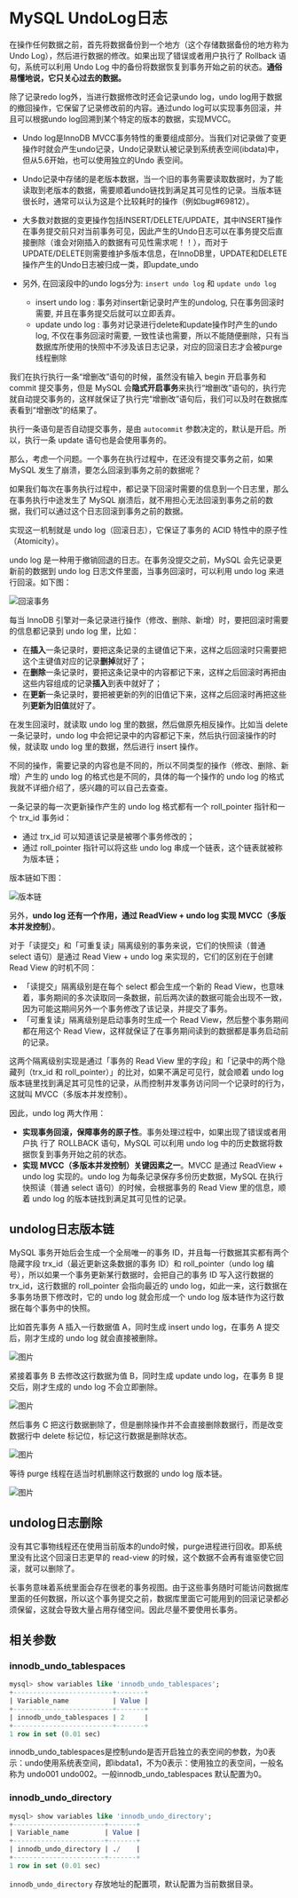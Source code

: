 # MySQL UndoLog日志

在操作任何数据之前，首先将数据备份到一个地方（这个存储数据备份的地方称为 Undo Log），然后进行数据的修改。如果出现了错误或者用户执行了 Rollback 语句，系统可以利用 Undo Log 中的备份将数据恢复到事务开始之前的状态。**通俗易懂地说，它只关心过去的数据。**

除了记录redo log外，当进行数据修改时还会记录undo log，undo log用于数据的撤回操作，它保留了记录修改前的内容。通过undo log可以实现事务回滚，并且可以根据undo log回溯到某个特定的版本的数据，实现MVCC。



- Undo log是InnoDB MVCC事务特性的重要组成部分。当我们对记录做了变更操作时就会产生undo记录，Undo记录默认被记录到系统表空间(ibdata)中，但从5.6开始，也可以使用独立的Undo 表空间。

- Undo记录中存储的是老版本数据，当一个旧的事务需要读取数据时，为了能读取到老版本的数据，需要顺着undo链找到满足其可见性的记录。当版本链很长时，通常可以认为这是个比较耗时的操作（例如bug#69812）。

- 大多数对数据的变更操作包括INSERT/DELETE/UPDATE，其中INSERT操作在事务提交前只对当前事务可见，因此产生的Undo日志可以在事务提交后直接删除（谁会对刚插入的数据有可见性需求呢！！），而对于UPDATE/DELETE则需要维护多版本信息，在InnoDB里，UPDATE和DELETE操作产生的Undo日志被归成一类，即update_undo

- 另外, 在回滚段中的undo logs分为: `insert undo log` 和 `update undo log`

  - insert undo log : 事务对insert新记录时产生的undolog, 只在事务回滚时需要, 并且在事务提交后就可以立即丢弃。
  - update undo log : 事务对记录进行delete和update操作时产生的undo log, 不仅在事务回滚时需要, 一致性读也需要，所以不能随便删除，只有当数据库所使用的快照中不涉及该日志记录，对应的回滚日志才会被purge线程删除




我们在执行执行一条“增删改”语句的时候，虽然没有输入 begin 开启事务和 commit 提交事务，但是 MySQL 会**隐式开启事务**来执行“增删改”语句的，执行完就自动提交事务的，这样就保证了执行完“增删改”语句后，我们可以及时在数据库表看到“增删改”的结果了。

执行一条语句是否自动提交事务，是由 `autocommit` 参数决定的，默认是开启。所以，执行一条 update 语句也是会使用事务的。

那么，考虑一个问题。一个事务在执行过程中，在还没有提交事务之前，如果MySQL 发生了崩溃，要怎么回滚到事务之前的数据呢？

如果我们每次在事务执行过程中，都记录下回滚时需要的信息到一个日志里，那么在事务执行中途发生了 MySQL 崩溃后，就不用担心无法回滚到事务之前的数据，我们可以通过这个日志回滚到事务之前的数据。

实现这一机制就是 undo log（回滚日志），它保证了事务的 ACID 特性中的原子性（Atomicity）。

undo log 是一种用于撤销回退的日志。在事务没提交之前，MySQL 会先记录更新前的数据到 undo log 日志文件里面，当事务回滚时，可以利用 undo log 来进行回滚。如下图：

![回滚事务](https://oss.xubighead.top/oss/image/202506/1930158049529532417.png)

每当 InnoDB 引擎对一条记录进行操作（修改、删除、新增）时，要把回滚时需要的信息都记录到 undo log 里，比如：

- 在**插入**一条记录时，要把这条记录的主键值记下来，这样之后回滚时只需要把这个主键值对应的记录**删掉**就好了；
- 在**删除**一条记录时，要把这条记录中的内容都记下来，这样之后回滚时再把由这些内容组成的记录**插入**到表中就好了；
- 在**更新**一条记录时，要把被更新的列的旧值记下来，这样之后回滚时再把这些列**更新为旧值**就好了。

在发生回滚时，就读取 undo log 里的数据，然后做原先相反操作。比如当 delete 一条记录时，undo log 中会把记录中的内容都记下来，然后执行回滚操作的时候，就读取 undo log 里的数据，然后进行 insert 操作。

不同的操作，需要记录的内容也是不同的，所以不同类型的操作（修改、删除、新增）产生的 undo log 的格式也是不同的，具体的每一个操作的 undo log 的格式我就不详细介绍了，感兴趣的可以自己去查查。

一条记录的每一次更新操作产生的 undo log 格式都有一个 roll_pointer 指针和一个 trx_id 事务id：

- 通过 trx_id 可以知道该记录是被哪个事务修改的；
- 通过 roll_pointer 指针可以将这些 undo log 串成一个链表，这个链表就被称为版本链；

版本链如下图：

![版本链](https://oss.xubighead.top/oss/image/202506/1930158113807241218.png)

另外，**undo log 还有一个作用，通过 ReadView + undo log 实现 MVCC（多版本并发控制）**。

对于「读提交」和「可重复读」隔离级别的事务来说，它们的快照读（普通 select 语句）是通过 Read View + undo log 来实现的，它们的区别在于创建 Read View 的时机不同：

- 「读提交」隔离级别是在每个 select 都会生成一个新的 Read View，也意味着，事务期间的多次读取同一条数据，前后两次读的数据可能会出现不一致，因为可能这期间另外一个事务修改了该记录，并提交了事务。
- 「可重复读」隔离级别是启动事务时生成一个 Read View，然后整个事务期间都在用这个 Read View，这样就保证了在事务期间读到的数据都是事务启动前的记录。

这两个隔离级别实现是通过「事务的 Read View 里的字段」和「记录中的两个隐藏列（trx_id 和 roll_pointer）」的比对，如果不满足可见行，就会顺着 undo log 版本链里找到满足其可见性的记录，从而控制并发事务访问同一个记录时的行为，这就叫 MVCC（多版本并发控制）。

因此，undo log 两大作用：

- **实现事务回滚，保障事务的原子性**。事务处理过程中，如果出现了错误或者用户执 行了 ROLLBACK 语句，MySQL 可以利用 undo log 中的历史数据将数据恢复到事务开始之前的状态。
- **实现 MVCC（多版本并发控制）关键因素之一**。MVCC 是通过 ReadView + undo log 实现的。undo log 为每条记录保存多份历史数据，MySQL 在执行快照读（普通 select 语句）的时候，会根据事务的 Read View 里的信息，顺着 undo log 的版本链找到满足其可见性的记录。



## undolog日志版本链

MySQL 事务开始后会生成一个全局唯一的事务 ID，并且每一行数据其实都有两个隐藏字段 trx_id（最近更新这条数据的事务 ID）和 roll_pointer（undo log 编号），所以如果一个事务更新某行数据时，会把自己的事务 ID 写入这行数据的 trx_id，这行数据的 roll_pointer 会指向最近的 undo log，如此一来，这行数据在多事务场景下修改时，它的 undo log 就会形成一个 undo log 版本链作为这行数据在每个事务中的快照。

比如首先事务 A 插入一行数据值 A，同时生成 insert undo log，在事务 A 提交后，刚才生成的 undo log 就会直接被删除。

![图片](https://oss.xubighead.top/oss/image/202506/1930158174159081474.jpg)



紧接着事务 B 去修改这行数据为值 B，同时生成 update undo log，在事务 B 提交后，刚才生成的 undo log 不会立即删除。

![图片](https://oss.xubighead.top/oss/image/202506/1930158188608458753.jpg)



然后事务 C 把这行数据删除了，但是删除操作并不会直接删除数据行，而是改变数据行中 delete 标记位，标记这行数据是删除状态。

![图片](https://oss.xubighead.top/oss/image/202506/1930158206174203906.jpg)



等待 purge 线程在适当时机删除这行数据的 undo log 版本链。

![图片](https://oss.xubighead.top/oss/image/202506/1930158220841684993.jpg)



## undolog日志删除

没有其它事物线程还在使用当前版本的undo时候，purge进程进行回收。即系统里没有比这个回滚日志更早的 read-view 的时候，这个数据不会再有谁驱使它回滚，就可以删除了。

长事务意味着系统里面会存在很老的事务视图。由于这些事务随时可能访问数据库里面的任何数据，所以这个事务提交之前，数据库里面它可能用到的回滚记录都必须保留，这就会导致大量占用存储空间。因此尽量不要使用长事务。



## 相关参数

### innodb_undo_tablespaces

```sql
mysql> show variables like 'innodb_undo_tablespaces';
+-------------------------+-------+
| Variable_name           | Value |
+-------------------------+-------+
| innodb_undo_tablespaces | 2     |
+-------------------------+-------+
1 row in set (0.01 sec)
```



innodb_undo_tablespaces是控制undo是否开启独立的表空间的参数，为0表示：undo使用系统表空间，即ibdata1，不为0表示：使用独立的表空间，一般名称为 undo001 undo002。一般innodb_undo_tablespaces 默认配置为0。



### innodb_undo_directory

```sql
mysql> show variables like 'innodb_undo_directory';
+-----------------------+-------+
| Variable_name         | Value |
+-----------------------+-------+
| innodb_undo_directory | ./    |
+-----------------------+-------+
1 row in set (0.01 sec)
```



`innodb_undo_directory` 存放地址的配置项，默认配置为当前数据目录。
